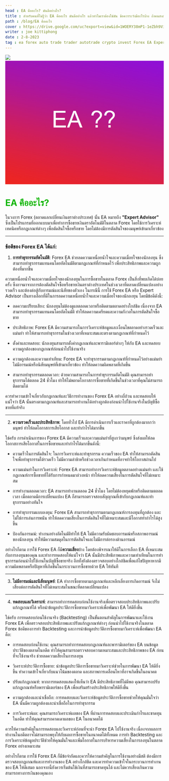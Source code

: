 ```yaml
---
head : EA คืออะไร? มันดีอย่างไร?
title : สำหรับคนที่ไม่รู้ว่า EA คืออะไร มันดีอย่างไร แล้วทำไมเราต้องใช่มัน ข้อควรระวังมีอะไรบ้าง ถ้าคนสงสัย บทความนี้มีคำตอบเข้าไปอ่านเลย
path : /blog/EA คืออะไร
cover : https://drive.google.com/uc?export=view&id=1WOERY38mP1-1eZbh9VioxB37VN8uT7jq
writer : joe kittiphong
date : 2-8-2023
tag : ea forex auto trade trader autotrade crypto invest Forex EA Expert Advisor Forex automated trading Automated Forex trading Forex robot Algorithmic trading Forex algorithm Forex trading software MetaTrader EA Forex EA system Best Forex EA Top Forex Expert Advisor AI Forex trading Forex EA strategies Backtesting Forex EA Forex EA development Forex EA optimization Forex EA performance Reliable Forex EA Profitable Forex EA
---
```


![](https://drive.google.com/uc?export=view&id=1WOERY38mP1-1eZbh9VioxB37VN8uT7jq)
![](../content-image/what%20is%20EA.jpg)


# <font color=#0fb503>EA คืออะไร?</font>
 ในวงการ Forex (ตลาดแลกเปลี่ยนเงินตราต่างประเทศ) นั้น EA หมายถึง **"Expert Advisor"** ซึ่งเป็นโปรแกรมที่ออกแบบมาเพื่อทำการซื้อขายเงินตราอัตโนมัติในตลาด Forex โดยใช้การวิเคราะห์เทคนิคหรือกฎเกณฑ์ต่างๆ เพื่อตัดสินใจซื้อหรือขาย โดยไม่ต้องมีการตัดสินใจของมนุษย์เข้ามาเกี่ยวข้อง

---

### ข้อดีของ Forex EA ได้แก่:

1. **การทำธุรกรรมอัตโนมัติ**: Forex EA ช่วยลดความเหนื่อยน้ำใจและความเมื่อยใจของนักลงทุน ซึ่งสามารถทำธุรกรรมแทนคนโดยอัตโนมัติตามกฎเกณฑ์ที่กำหนดไว้ เพื่อประสิทธิภาพและความถูกต้องที่มากขึ้น

ความเหนื่อยน้ำใจและความเมื่อยใจของนักลงทุนในการซื้อขายในตลาด Forex เป็นสิ่งที่พบเกิดได้บ่อยครั้ง ซึ่งอาจมาจากการต้องตัดสินใจซื้อหรือขายเงินตราต่างประเทศในช่วงเวลาที่ตลาดเปลี่ยนแปลงอย่างรวดเร็ว และต้องต่อสู้กับอารมณ์และนิสัยของตัวเอง ในกรณีนี้ การใช้ Forex EA หรือ Expert Advisor เป็นทางเลือกที่ดีในการลดความเหนื่อยน้ำใจและความเมื่อยใจของนักลงทุน โดยมีข้อดีดังนี้:

- ลดความเปรียบเสียง: นักลงทุนไม่ต้องดูแลตลอดเวลาหรือติดตามตลาดอย่างใกล้ชิด เนื่องจาก EA สามารถทำธุรกรรมแทนคนโดยอัตโนมัติ ทำให้ลดความเครียดและความกังวลในการตัดสินใจซื้อขาย

- ประสิทธิภาพ: Forex EA มีความสามารถในการวิเคราะห์ข้อมูลและเงื่อนไขตลาดอย่างรวดเร็วและแม่นยำ ทำให้สามารถทำธุรกรรมในช่วงเวลาที่เหมาะสมและตรงตามกฎเกณฑ์ที่กำหนดไว้

- ตั้งค่าและทดสอบ: นักลงทุนสามารถตั้งค่ากฎเกณฑ์และพารามิเตอร์ต่างๆ ให้กับ EA และทดสอบความถูกต้องของกฎเกณฑ์ก่อนนำไปใช้งานจริง

- ความถูกต้องและความเท่าเทียม: Forex EA จะทำธุรกรรมตามกฎเกณฑ์ที่กำหนดไว้อย่างแม่นยำ ไม่มีอารมณ์หรือนิสัยมนุษย์ที่เข้ามาเกี่ยวข้อง ทำให้ลดความผิดพลาดที่เกิดขึ้น

- สามารถทำธุรกรรมตลอดเวลา: ด้วยความสามารถในการทำธุรกรรมอัตโนมัติ คุณสามารถทำธุรกรรมได้ตลอด 24 ชั่วโมง ทำให้ไม่พลาดโอกาสการซื้อขายที่เกิดขึ้นในช่วงเวลาที่คุณไม่สามารถติดตามได้

ควรทำความเข้าใจเกี่ยวกับกฎเกณฑ์และวิธีการทำงานของ Forex EA อย่างถี่ถ้วน และทดสอบให้แน่ใจว่า EA นั้นตรงตามกฎเกณฑ์และสามารถทำงานได้อย่างถูกต้องก่อนนำไปใช้งานจริงในบัญชีซื้อขายที่แท้จริง

---

2. **ความรวดเร็วและประสิทธิภาพ**: โดยทั่วไป EA มีการดำเนินการเร็วและราคาที่ถูกต้องมากกว่ามนุษย์ ทำให้ลดโอกาสการเสียโอกาส และทำกำไรได้มากขึ้น

ใช่ครับ การดำเนินการของ Forex EA มีความเร็วและความแม่นยำที่สูงกว่ามนุษย์ ซึ่งส่งผลให้ลดโอกาสการเสียโอกาสในการซื้อขายและทำกำไรได้มากขึ้นดังนี้:

- ความเร็วในการตัดสินใจ: ในการวิเคราะห์และทำธุรกรรม ความเร็วของ EA ทำให้สามารถตัดสินใจเพื่อทำธุรกรรมได้รวดเร็ว ไม่มีความล่าช้าหรือช่วงเวลาเกินกำหนดที่อาจทำให้โอกาสผ่านไป

- ความแม่นยำในการวิเคราะห์: Forex EA สามารถทำการวิเคราะห์ข้อมูลตลาดอย่างแม่นยำ และใช้กฎเกณฑ์การซื้อขายที่ได้รับการกำหนดมาล่วงหน้า ทำให้ลดความเสี่ยงในการตัดสินใจที่ไม่เหมาะสม

- การทำงานตลอดเวลา: EA สามารถทำงานตลอด 24 ชั่วโมง โดยไม่ต้องหยุดพักหรือติดตามตลอดเวลา เมื่อตลาดมีการเปลี่ยนแปลง EA ก็สามารถตรวจสอบสัญญาณที่เข้ากับกฎเกณฑ์และทำธุรกรรมอย่างทันใจ

- การทำธุรกรรมแบบลงทุน: Forex EA สามารถทำธุรกรรมตามกฎเกณฑ์การลงทุนที่ถูกต้อง และไม่ใช่การเล่นการพนัน ทำให้ลดความเสี่ยงในการตัดสินใจที่ไม่เหมาะสมและมีโอกาสทำกำไรได้สูงขึ้น

- ป้องกันอารมณ์: ทำงานอย่างอัตโนมัติทำให้ EA ไม่มีความรับผิดชอบอารมณ์หรือสภาพอารมณ์ของนักลงทุน ทำให้มีความสมดุลในการตัดสินใจและไม่มีการต่อรองด้านอารมณ์

อย่างไรก็ตาม การใช้ Forex EA ก็มี**ความเสี่ยง**บ้าง โดยต้องพิจารณาให้ดีในการเลือก EA ที่เหมาะสมกับการลงทุนของคุณ และทำการทดสอบให้แน่ใจว่า EA นั้นมีประสิทธิภาพและความเท่าเทียมในการทำธุรกรรมก่อนนำไปใช้งานในบัญชีซื้อขายจริง อีกทั้งยังต้องตรวจสอบอย่างใกล้ชิดเพื่อแก้ไขปัญหาหากมีความผิดพลาดหรือปัญหาที่เกิดขึ้นในกระบวนการซื้อขายด้วย EA ให้ทันที

---

3. **ไม่มีอารมณ์และนิสัยมนุษย์**: EA ทำการซื้อขายตามกฎเกณฑ์และหลีกเลี่ยงการเกิดอารมณ์ จึงไม่เสี่ยงต่อการตัดสินใจที่ไม่เหมาะสมในขณะที่ตลาดเปลี่ยนแปลง

---

4. **ทดสอบและวิเคราะห์**: สามารถทำการทดสอบก่อนใช้งานจริงเพื่อตรวจสอบประสิทธิภาพและปรับแก้กฎเกณฑ์ได้ หรือนำข้อมูลประวัติการซื้อขายมาวิเคราะห์เพื่อพัฒนา EA ให้ดียิ่งขึ้น

ใช่ครับ การทดสอบก่อนใช้งานจริง (Backtesting) เป็นขั้นตอนสำคัญในการพัฒนาและใช้งาน Forex EA เพื่อตรวจสอบประสิทธิภาพและปรับแก้กฎเกณฑ์ต่างๆ ก่อนนำไปใช้งานจริงในตลาด Forex ข้อดีของการทำ Backtesting และการนำข้อมูลประวัติการซื้อขายมาวิเคราะห์เพื่อพัฒนา EA คือ:

- การทดสอบก่อนใช้งาน: คุณสามารถทำการทดสอบกฎเกณฑ์และพารามิเตอร์ของ EA บนข้อมูลประวัติของตลาดในอดีต ทำให้คุณสามารถตรวจสอบความเหมาะสมและประสิทธิภาพของ EA ก่อนที่จะใช้งานจริง ช่วยลดความเสี่ยงในการลงทุน

- วิเคราะห์ประวัติการซื้อขาย: นำข้อมูลประวัติการซื้อขายมาวิเคราะห์ช่วยในการพัฒนา EA ให้ดียิ่งขึ้น ทำความเข้าใจเกี่ยวกับแนวโน้มของตลาด และสภาพการเคลื่อนไหวที่อาจเกิดขึ้นในอนาคต

- ปรับแก้กฎเกณฑ์: หากการทดสอบแสดงให้เห็นว่า EA มีประสิทธิภาพที่ไม่ดีพอ คุณสามารถปรับแก้กฎเกณฑ์หรือพารามิเตอร์ของ EA เพื่อเสริมสร้างประสิทธิภาพให้ดียิ่งขึ้น

- ความถูกต้องและน่าเชื่อถือ: การทดสอบและวิเคราะห์ข้อมูลประวัติการซื้อขายช่วยให้คุณมั่นใจว่า EA นั้นมีความถูกต้องและน่าเชื่อถือในการทำธุรกรรม

- การวิเคราะห์ผล: คุณสามารถวิเคราะห์ผลของ EA ที่ผ่านการทดสอบและประเมินกำไรและขาดทุนในอดีต ทำให้คุณสามารถคาดเดาผลของ EA ในอนาคตได้

ควรให้ความสำคัญในการทดสอบและวิเคราะห์ก่อนที่จะนำ Forex EA ไปใช้งานจริง เนื่องจากผลการทำงานในอดีตอาจไม่สามารถพยุงให้กับผลการซื้อขายในอนาคตได้ทั้งหมด การทำ Backtesting และการวิเคราะห์ข้อมูลประวัติช่วยให้คุณมั่นใจและเพิ่มโอกาสในการบริหารความเสี่ยงในการลงทุนในตลาด Forex อย่างเหมาะสม


อย่างไรก็ตาม การใช้ Forex EA ก็มีข้อจำกัดและควรให้ความสำคัญในการใช้งานอย่างมีสติ ต้องมีการตรวจสอบกฎเกณฑ์และการทำงานของ EA อย่างใกล้ชิด และควรทำความเข้าใจในกระบวนการทำงานของ EA ให้ดีเสมอ นอกจากนี้ยังควรเริ่มต้นใช้เงินที่สามารถขาดทุนได้ และไม่ควรเสี่ยงเกินความสามารถทางการเงินของคุณเอง


